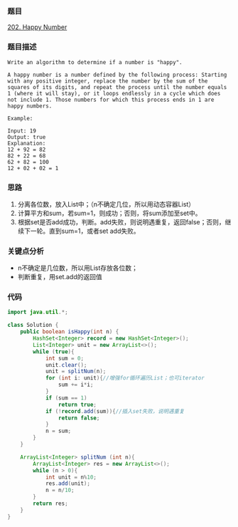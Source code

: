 ### 题目
[202. Happy Number](https://leetcode.com/problems/happy-number/)

### 题目描述
```
Write an algorithm to determine if a number is "happy".

A happy number is a number defined by the following process: Starting with any positive integer, replace the number by the sum of the squares of its digits, and repeat the process until the number equals 1 (where it will stay), or it loops endlessly in a cycle which does not include 1. Those numbers for which this process ends in 1 are happy numbers.

Example: 

Input: 19
Output: true
Explanation: 
12 + 92 = 82
82 + 22 = 68
62 + 82 = 100
12 + 02 + 02 = 1
```

### 思路
1. 分离各位数，放入List中；（n不确定几位，所以用动态容器List）
2. 计算平方和sum，若sum=1，则成功；否则，将sum添加至set中。
3. 根据set是否add成功，判断。add失败，则说明遇重复，返回false；否则，继续下一轮。直到sum=1，或者set add失败。

### 关键点分析
* n不确定是几位数，所以用List存放各位数；
* 判断重复，用set.add的返回值

### 代码
```java 
import java.util.*;

class Solution {
    public boolean isHappy(int n) {
        HashSet<Integer> record = new HashSet<Integer>();
        List<Integer> unit = new ArrayList<>();
        while (true){
            int sum = 0;
            unit.clear();
            unit = splitNum(n);
            for (int i: unit){//增强for循环遍历List；也可iterator
                sum += i*i;
            }
            if (sum == 1)
                return true;
            if (!record.add(sum)){//插入set失败，说明遇重复
                return false;
            }
            n = sum;
        }
    }

    ArrayList<Integer> splitNum (int n){
        ArrayList<Integer> res = new ArrayList<>();
        while (n > 0){
            int unit = n%10;
            res.add(unit);
            n = n/10;
        }
        return res;
    }
}
```


